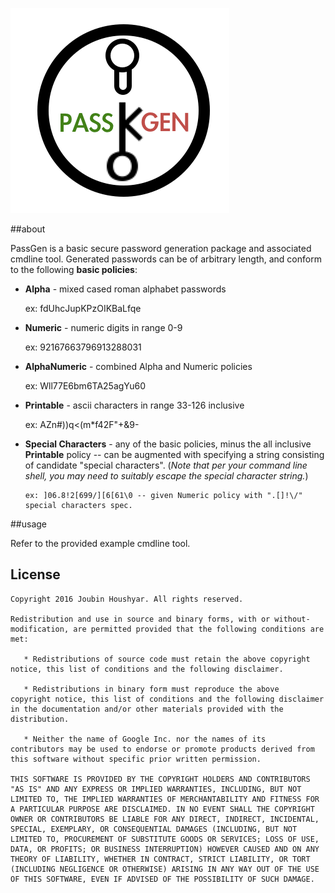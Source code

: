 ![image](./resources/passgen.png)

##about

PassGen is a basic secure password generation package and associated cmdline tool. Generated passwords can be of arbitrary length, and conform to the following **basic policies**:

* **Alpha** - mixed cased roman alphabet passwords

     ex: fdUhcJupKPzOIKBaLfqe

* **Numeric** - numeric digits in range 0-9

     ex: 92167663796913288031

* **AlphaNumeric** - combined Alpha and Numeric policies

     ex: Wll77E6bm6TA25agYu60

* **Printable** - ascii characters in range 33-126 inclusive

     ex: AZn#))q<(m*f42F"+&9-

* **Special Characters** - any of the basic policies, minus the all inclusive **Printable** policy -- can be augmented with specifying a string consisting of candidate "special characters". (*Note that per your command line shell, you may need to suitably escape the special character string.*)

      ex: ]06.8!2[699/][6[61\0 -- given Numeric policy with ".[]!\/" special characters spec.


##usage

Refer to the provided example cmdline tool.


## License 

    Copyright 2016 Joubin Houshyar. All rights reserved.

    Redistribution and use in source and binary forms, with or without-
    modification, are permitted provided that the following conditions are
    met:

       * Redistributions of source code must retain the above copyright
    notice, this list of conditions and the following disclaimer.
    
       * Redistributions in binary form must reproduce the above
    copyright notice, this list of conditions and the following disclaimer
    in the documentation and/or other materials provided with the
    distribution.
    
       * Neither the name of Google Inc. nor the names of its
    contributors may be used to endorse or promote products derived from
    this software without specific prior written permission.

    THIS SOFTWARE IS PROVIDED BY THE COPYRIGHT HOLDERS AND CONTRIBUTORS
    "AS IS" AND ANY EXPRESS OR IMPLIED WARRANTIES, INCLUDING, BUT NOT
    LIMITED TO, THE IMPLIED WARRANTIES OF MERCHANTABILITY AND FITNESS FOR
    A PARTICULAR PURPOSE ARE DISCLAIMED. IN NO EVENT SHALL THE COPYRIGHT
    OWNER OR CONTRIBUTORS BE LIABLE FOR ANY DIRECT, INDIRECT, INCIDENTAL,
    SPECIAL, EXEMPLARY, OR CONSEQUENTIAL DAMAGES (INCLUDING, BUT NOT
    LIMITED TO, PROCUREMENT OF SUBSTITUTE GOODS OR SERVICES; LOSS OF USE,
    DATA, OR PROFITS; OR BUSINESS INTERRUPTION) HOWEVER CAUSED AND ON ANY
    THEORY OF LIABILITY, WHETHER IN CONTRACT, STRICT LIABILITY, OR TORT
    (INCLUDING NEGLIGENCE OR OTHERWISE) ARISING IN ANY WAY OUT OF THE USE
    OF THIS SOFTWARE, EVEN IF ADVISED OF THE POSSIBILITY OF SUCH DAMAGE.